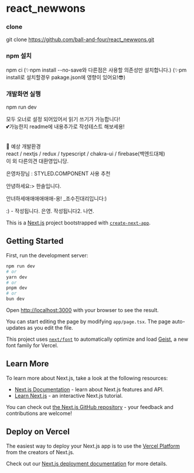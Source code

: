 # react_newwons

### clone

git clone https://github.com/ball-and-four/react_newwons.git

### npm 설치

npm ci
(✨npm install --no-save와 다른점은 사용할 의존성만 설치합니다.)
(✨pm install로 설치할경우 pakage.json에 영향이 있어요!😎)

### 개발화면 실행

npm run dev

모두 오너로 설정 되어있어서 읽기 쓰기가 가능합니다! <br>
💕가능한지 readme에 내용추가로 작성테스트 해보세용!
<br>
<br>
<br>
👀 예상 개발환경<br>
react / nextjs / redux / typescript / chakra-ui / firebase(백엔드대체)<br>
이 외 다른의견 대환영입니당.<br>

은영차장님 : STYLED.COMPONENT 사용 추천<br>

안녕하세요:> 한솔입니다.

안녀하세애애애애애애-옹! \_조수진대리입니다:)

:) - 작성됩니다. 은영.
작성됩니다2. 나연.

This is a [Next.js](https://nextjs.org) project bootstrapped with [`create-next-app`](https://nextjs.org/docs/app/api-reference/cli/create-next-app).

## Getting Started

First, run the development server:

```bash
npm run dev
# or
yarn dev
# or
pnpm dev
# or
bun dev
```

Open [http://localhost:3000](http://localhost:3000) with your browser to see the result.

You can start editing the page by modifying `app/page.tsx`. The page auto-updates as you edit the file.

This project uses [`next/font`](https://nextjs.org/docs/app/building-your-application/optimizing/fonts) to automatically optimize and load [Geist](https://vercel.com/font), a new font family for Vercel.

## Learn More

To learn more about Next.js, take a look at the following resources:

- [Next.js Documentation](https://nextjs.org/docs) - learn about Next.js features and API.
- [Learn Next.js](https://nextjs.org/learn) - an interactive Next.js tutorial.

You can check out [the Next.js GitHub repository](https://github.com/vercel/next.js) - your feedback and contributions are welcome!

## Deploy on Vercel

The easiest way to deploy your Next.js app is to use the [Vercel Platform](https://vercel.com/new?utm_medium=default-template&filter=next.js&utm_source=create-next-app&utm_campaign=create-next-app-readme) from the creators of Next.js.

Check out our [Next.js deployment documentation](https://nextjs.org/docs/app/building-your-application/deploying) for more details.

